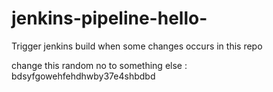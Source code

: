 # jenkins-pipeline-hello-


Trigger jenkins build when some changes occurs in this repo

change this random no to something else : bdsyfgowehfehdhwby37e4shbdbd
